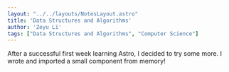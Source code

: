 ```yaml
---
layout: "../../layouts/NotesLayout.astro"
title: 'Data Structures and Algorithms'
author: 'Zeyu Li'
tags: ["Data Structures and Algorithms", "Computer Science"]
---
```

After a successful first week learning Astro, I decided to try some more. I wrote and imported a small component from memory!
